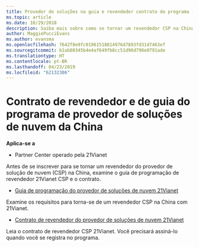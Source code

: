 ```yaml
---
title: Provedor de soluções na guia e revendedor contrato do programa (operado pela 21Vianet do Partner Center) na nuvem
ms.topic: article
ms.date: 10/29/2018
description: Saiba mais sobre como se tornar um revendedor CSP na China com 21Vianet.
author: MaggiePucciEvans
ms.author: evansma
ms.openlocfilehash: 7642f8e9fc01961518814976d7893fd31d7463ef
ms.sourcegitcommit: b1ab80345b4e4af649fb8cc51d96d798e0791ade
ms.translationtype: HT
ms.contentlocale: pt-BR
ms.lasthandoff: 04/23/2019
ms.locfileid: "62132306"
---
```

# <a name="china-cloud-solution-provider-program-guide-and-reseller-agreement"></a>Contrato de revendedor e de guia do programa de provedor de soluções de nuvem da China
**Aplica-se a**

-   Partner Center operado pela 21Vianet

Antes de se inscrever para se tornar um revendedor do provedor de solução de nuvem (CSP) na China, examine o guia de programação de revendedor 21Vianet CSP e o contrato.

-   [Guia de programação do provedor de soluções de nuvem 21Vianet](https://www.21vbluecloud.com/office365/SolProv_programguide/)

Examine os requisitos para torna-se de um revendedor CSP na China com 21Vianet.

-   [Contrato de revendedor do provedor de soluções de nuvem 21Vianet](https://www.21vbluecloud.com/office365/ResellerAgr/)

Leia o contrato de revendedor CSP 21Vianet. Você precisará assiná-lo quando você se registra no programa. 

